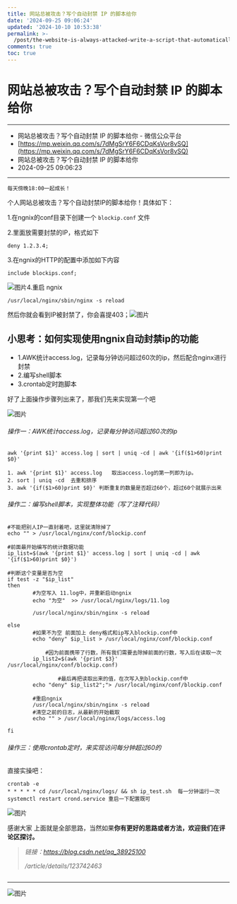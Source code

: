 ```yaml
---
title: 网站总被攻击？写个自动封禁 IP 的脚本给你
date: '2024-09-25 09:06:24'
updated: '2024-10-10 10:53:38'
permalink: >-
  /post/the-website-is-always-attacked-write-a-script-that-automatically-seal-the-ip-for-you-z10rht5.html
comments: true
toc: true
---
```


# 网站总被攻击？写个自动封禁 IP 的脚本给你

---

* 网站总被攻击？写个自动封禁 IP 的脚本给你 - 微信公众平台
* [https://mp.weixin.qq.com/s/7dMgSrY6F6CDqKsVor8vSQ](https://mp.weixin.qq.com/s/7dMgSrY6F6CDqKsVor8vSQ)
* 网站总被攻击？写个自动封禁 IP 的脚本给你
* 2024-09-25 09:06:23

---

```
每天傍晚18:00一起成长！

```

个人网站总被攻击？写个自动封禁IP的脚本给你！具体如下：

1.在ngnix的conf目录下创建一个 `blockip.conf`​ 文件

2.里面放需要封禁的IP，格式如下

```
deny 1.2.3.4;
```

3.在ngnix的HTTP的配置中添加如下内容

```
include blockips.conf;
```

​![图片](assets/640-20240925090624-abzkk8k.webp)4.重启 ngnix

```
/usr/local/nginx/sbin/nginx -s reload
```

然后你就会看到IP被封禁了，你会喜提403；![图片](https://mmbiz.qpic.cn/mmbiz_png/tuSaKc6SfPrAlwAPXXqf8M2e7C22QytZ3GE9QJ2cMMTqXiafQdSlhh4aVd7mrb9NLc9bRRuibFmbNtFt3iblU2tbQ/640?wx_fmt=png)​

## 小思考：如何实现使用ngnix自动封禁ip的功能

* 1.AWK统计access.log，记录每分钟访问超过60次的ip，然后配合nginx进行封禁
* 2.编写shell脚本
* 3.crontab定时跑脚本

好了上面操作步骤列出来了，那我们先来实现第一个吧

​![图片](https://mmbiz.qpic.cn/mmbiz_png/tuSaKc6SfPrAlwAPXXqf8M2e7C22QytZp4NKlgFibte065FcqNLVO3CEz6tTiblxK3gI1Jv6ZYcQGp6tKly7z8ew/640?wx_fmt=png)​

###### 操作一：AWK统计access.log，记录每分钟访问超过60次的ip

```
awk '{print $1}' access.log | sort | uniq -cd | awk '{if($1>60)print $0}'

1. awk '{print $1}' access.log   取出access.log的第一列即为ip。
2. sort | uniq -cd  去重和排序
3. awk '{if($1>60)print $0}' 判断重复的数量是否超过60个，超过60个就展示出来
```

###### 操作二：编写shell脚本，实现整体功能（写了注释代码）

```
#不能把别人IP一直封着吧，这里就清除掉了
echo "" > /usr/local/nginx/conf/blockip.conf

#前面最开始编写的统计数据功能
ip_list=$(awk '{print $1}' access.log | sort | uniq -cd | awk '{if($1>60)print $0}')

#判断这个变量是否为空
if test -z "$ip_list"
then
        #为空写入 11.log中，并重新启动ngnix
        echo "为空"  >> /usr/local/nginx/logs/11.log

        /usr/local/nginx/sbin/nginx -s reload

else
        #如果不为空 前面加上 deny格式和ip写入blockip.conf中
        echo "deny" $ip_list > /usr/local/nginx/conf/blockip.conf

            #因为前面携带了行数，所有我们需要去除掉前面的行数，写入后在读取一次
        ip_list2=$(awk '{print $3}' /usr/local/nginx/conf/blockip.conf)

                #最后再把读取出来的值，在次写入到blockip.conf中
        echo "deny" $ip_list2";"> /usr/local/nginx/conf/blockip.conf

        #重启ngnix
        /usr/local/nginx/sbin/nginx -s reload
        #清空之前的日志，从最新的开始截取
        echo "" > /usr/local/nginx/logs/access.log

fi
```

###### 操作三：使用crontab定时，来实现访问每分钟超过60的

直接实操吧：

```
crontab -e 
* * * * * cd /usr/local/nginx/logs/ && sh ip_test.sh  每一分钟运行一次
systemctl restart crond.service 重启一下配置既可
```

​![图片](assets/640-20240925090624-2q0yv5v.webp)​

感谢大家 上面就是全部思路，当然如果**你有更好的思路或者方法，欢迎我们在评论区探讨。**

> *链接：https://blog.csdn.net/qq_38925100*
>
>  */article/details/123742463*

<pre data-mpa-powered-by="yiban.io"><hr/><p><img class="rich_pages wxw-img" data-cropselx1="0" data-cropselx2="578" data-cropsely1="0" data-cropsely2="1028" data-galleryid="" data-ratio="1.7777777777777777" data-s="300,640" data-src="https://mmbiz.qpic.cn/mmbiz_jpg/IsrmVA0RIYP6EMRo42wrV1Qp4QQqPFg25vv4NgazABcaQvnIJoyThRqbxvBKsKOQOMg4LFd8OWLicKqbdibBHOicQ/640?wx_fmt=jpeg&amp;wxfrom=5&amp;wx_lazy=1&amp;wx_co=1" data-type="jpeg" data-w="1080" data-original-style="outline: 0px;box-sizing: border-box !important;overflow-wrap: break-word !important;visibility: visible !important;width: 578px !important;" data-index="6" src="https://mmbiz.qpic.cn/mmbiz_jpg/IsrmVA0RIYP6EMRo42wrV1Qp4QQqPFg25vv4NgazABcaQvnIJoyThRqbxvBKsKOQOMg4LFd8OWLicKqbdibBHOicQ/640?wx_fmt=jpeg&amp;wxfrom=5&amp;wx_lazy=1&amp;wx_co=1&amp;tp=webp" _width="578px" crossorigin="anonymous" alt="图片" data-fail="0"/><strong></strong></p></pre>
